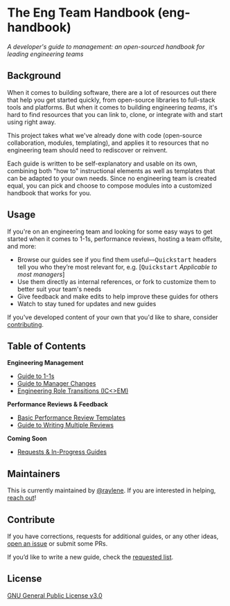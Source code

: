 # The Eng Team Handbook (eng-handbook)
*A developer's guide to management: an open-sourced handbook for leading engineering teams*

## Background

When it comes to building software, there are a lot of resources out there that help you get started quickly, from open-source libraries to full-stack tools and platforms. But when it comes to building engineering _teams_, it's hard to find resources that you can link to, clone, or integrate with and start using right away.

This project takes what we've already done with code (open-source collaboration, modules, templating), and applies it to resources that no engineering team should need to rediscover or reinvent.

Each guide is written to be self-explanatory and usable on its own, combining both "how to" instructional elements as well as templates that can be adapted to your own needs. Since no engineering team is created equal, you can pick and choose to compose modules into a customized handbook that works for you.

## Usage

If you're on an engineering team and looking for some easy ways to get started when it comes to 1-1s, performance reviews, hosting a team offsite, and more:
* Browse our guides see if you find them useful—<kbd>Quickstart</kbd> headers tell you who they’re most relevant for, e.g. [<kbd>Quickstart</kbd> *Applicable to most managers*]
* Use them directly as internal references, or fork to customize them to better suit your team's needs
* Give feedback and make edits to help improve these guides for others
* Watch to stay tuned for updates and new guides

If you've developed content of your own that you'd like to share, consider [contributing](#contribute).

## Table of Contents

**Engineering Management**

* <a href="management/guide-to-1-1s.md">Guide to 1-1s</a>
* <a href="management/manager-changes.md">Guide to Manager Changes</a>
* <a href="management/role-transitions.md">Engineering Role Transitions (IC<>EM)</a>

**Performance Reviews & Feedback**

* <a href="feedback/perf-review-templates.md">Basic Performance Review Templates</a>
* <a href="feedback/writing-multiple-reviews.md">Guide to Writing Multiple Reviews</a>

**Coming Soon**
* <a href="drafts/requests.md">Requests & In-Progress Guides</a>

## Maintainers

This is currently maintained by [@raylene](https://github.com/raylene). If you are interested in helping, [reach out](https://twitter.com/emdashry)!

## Contribute

If you have corrections, requests for additional guides, or any other ideas, [open an issue](https://github.com/raylene/eng-handbook/issues/new/choose) or submit some PRs.

If you’d like to write a new guide, check the <a href="drafts/requests.md">requested list</a>.

## License

[GNU General Public License v3.0](LICENSE)
